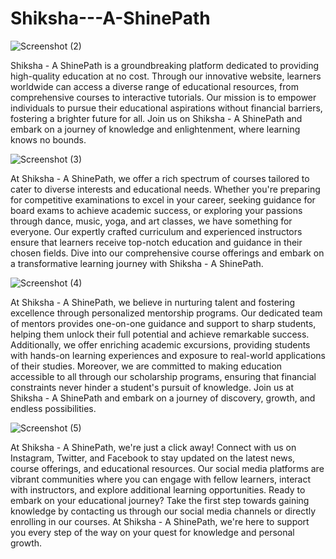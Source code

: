 # Shiksha---A-ShinePath

![Screenshot (2)](https://github.com/perseus6999/Shiksha---A-ShinePath/assets/154442624/a1002862-ca1c-4f94-8762-57c502304ed6)

Shiksha - A ShinePath is a groundbreaking platform dedicated to providing high-quality education at no cost. Through our innovative website, learners worldwide can access a diverse range of educational resources, from comprehensive courses to interactive tutorials. Our mission is to empower individuals to pursue their educational aspirations without financial barriers, fostering a brighter future for all. Join us on Shiksha - A ShinePath and embark on a journey of knowledge and enlightenment, where learning knows no bounds.


![Screenshot (3)](https://github.com/perseus6999/Shiksha---A-ShinePath/assets/154442624/d1166cb1-cfa9-4a86-b4a1-6b0d8f2b3322)


At Shiksha - A ShinePath, we offer a rich spectrum of courses tailored to cater to diverse interests and educational needs. Whether you're preparing for competitive examinations to excel in your career, seeking guidance for board exams to achieve academic success, or exploring your passions through dance, music, yoga, and art classes, we have something for everyone. Our expertly crafted curriculum and experienced instructors ensure that learners receive top-notch education and guidance in their chosen fields. Dive into our comprehensive course offerings and embark on a transformative learning journey with Shiksha - A ShinePath.

![Screenshot (4)](https://github.com/perseus6999/Shiksha---A-ShinePath/assets/154442624/48863547-7ba0-40f5-ac97-9e2a3b2f2cb7)


At Shiksha - A ShinePath, we believe in nurturing talent and fostering excellence through personalized mentorship programs. Our dedicated team of mentors provides one-on-one guidance and support to sharp students, helping them unlock their full potential and achieve remarkable success. Additionally, we offer enriching academic excursions, providing students with hands-on learning experiences and exposure to real-world applications of their studies. Moreover, we are committed to making education accessible to all through our scholarship programs, ensuring that financial constraints never hinder a student's pursuit of knowledge. Join us at Shiksha - A ShinePath and embark on a journey of discovery, growth, and endless possibilities.

![Screenshot (5)](https://github.com/perseus6999/Shiksha---A-ShinePath/assets/154442624/93ac509c-63f1-4041-b3fd-400fd4defc88)


At Shiksha - A ShinePath, we're just a click away! Connect with us on Instagram, Twitter, and Facebook to stay updated on the latest news, course offerings, and educational resources. Our social media platforms are vibrant communities where you can engage with fellow learners, interact with instructors, and explore additional learning opportunities. Ready to embark on your educational journey? Take the first step towards gaining knowledge by contacting us through our social media channels or directly enrolling in our courses. At Shiksha - A ShinePath, we're here to support you every step of the way on your quest for knowledge and personal growth.



